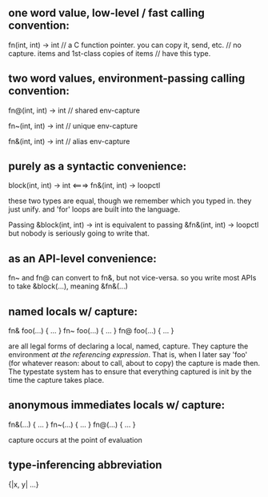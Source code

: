 one word value, low-level / fast calling convention:
--------------------------------------------------------

fn(int, int) -> int // a C function pointer. you can copy it, send, etc.
                       // no capture. items and 1st-class copies of items
                       // have this type.


two word values, environment-passing calling convention:
--------------------------------------------------------

fn@(int, int) -> int // shared env-capture

fn~(int, int) -> int // unique env-capture

fn&(int, int) -> int // alias env-capture



purely as a syntactic convenience:
----------------------------------

block(int, int) -> int <===> fn&(int, int) -> loopctl<int>

these two types are equal, though we remember which you typed in. they just
unify. and 'for' loops are built into the language.

Passing &block(int, int) -> int is equivalent to passing &fn&(int, int) ->
loopctl<int> but nobody is seriously going to write that.



as an API-level convenience:
----------------------------

fn~ and fn@ can convert to fn&, but not vice-versa. so you write most APIs to
take &block(...), meaning &fn&(...)



named locals w/ capture:
------------------------

fn& foo(...) { ... }
fn~ foo(...) { ... }
fn@ foo(...) { ... }

are all legal forms of declaring a local, named, capture. They capture the
environment *at the referencing expression*. That is, when I later say 'foo'
(for whatever reason: about to call, about to copy) the capture is made then.
The typestate system has to ensure that everything captured is init by the
time the capture takes place.



anonymous immediates locals w/ capture:
---------------------------------------

fn&(...) { ... }
fn~(...) { ... }
fn@(...) { ... }

capture occurs at the point of evaluation



type-inferencing abbreviation
------------------------------

{|x, y| ...}